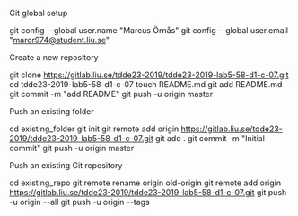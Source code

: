 
Git global setup

git config --global user.name "Marcus Örnås"
git config --global user.email "maror974@student.liu.se"


Create a new repository

git clone https://gitlab.liu.se/tdde23-2019/tdde23-2019-lab5-58-d1-c-07.git
cd tdde23-2019-lab5-58-d1-c-07
touch README.md
git add README.md
git commit -m "add README"
git push -u origin master

Push an existing folder

cd existing_folder
git init
git remote add origin https://gitlab.liu.se/tdde23-2019/tdde23-2019-lab5-58-d1-c-07.git
git add .
git commit -m "Initial commit"
git push -u origin master

Push an existing Git repository

cd existing_repo
git remote rename origin old-origin
git remote add origin https://gitlab.liu.se/tdde23-2019/tdde23-2019-lab5-58-d1-c-07.git
git push -u origin --all
git push -u origin --tags

